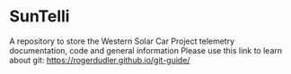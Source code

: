# SunTelli
A repository to store the Western Solar Car Project telemetry documentation, code and general information
Please use this link to learn about git: https://rogerdudler.github.io/git-guide/
